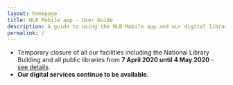```yaml
---
layout: homepage
title: NLB Mobile app - User Guide
description: A guide to using the NLB Mobile app and our digital library
permalink: /
---
```

<!--Add notification here -->
<ul style="text-align:left;">
<li>Temporary closure of all our facilities including the National Library Building and all public libraries from <b>7 April 2020 until 4 May 2020</b> - <a href="https://go.gov.sg/nlb-tempclosure">see details</a>.</li>
<li><b>Our digital services continue to be available.</b></li>
</ul>

